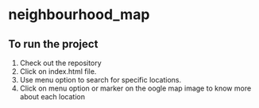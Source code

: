 # neighbourhood_map

## To run the project
1. Check out the repository
2. Click on index.html file.
3. Use menu option to search for specific locations.
4. Click on menu option or marker on the oogle map image to know more about each location


